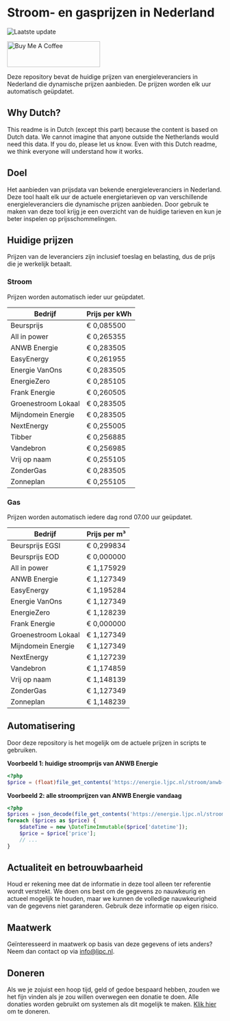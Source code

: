 # Stroom- en gasprijzen in Nederland

![Laatste update](https://img.shields.io/badge/laatste%20update-2024--05--05%2005%3A00%20CET-brightgreen)

<a href="https://www.buymeacoffee.com/Lars-" target="_blank"><img src="https://cdn.buymeacoffee.com/buttons/v2/default-orange.png" alt="Buy Me A Coffee" height="60" style="height: 60px !important;width: 217px !important;" ></a>

Deze repository bevat de huidige prijzen van energieleveranciers in Nederland die dynamische prijzen aanbieden. De prijzen worden elk uur automatisch geüpdatet.

## Why Dutch?

This readme is in Dutch (except this part) because the content is based on Dutch data. We cannot imagine that anyone outside the Netherlands would need this data. If you do, please let us know. Even with this Dutch readme, we think
everyone will understand how it works.

## Doel

Het aanbieden van prijsdata van bekende energieleveranciers in Nederland. Deze tool haalt elk uur de actuele energietarieven op van verschillende energieleveranciers die dynamische prijzen aanbieden. Door gebruik te maken van deze tool
krijg je een overzicht van de huidige tarieven en kun je beter inspelen op prijsschommelingen.

## Huidige prijzen

Prijzen van de leveranciers zijn inclusief toeslag en belasting, dus de prijs die je werkelijk betaalt.

### Stroom

Prijzen worden automatisch ieder uur geüpdatet.

 Bedrijf | Prijs per kWh 
---------|---------------
Beursprijs | € 0,085500
All in power | € 0,265355
ANWB Energie | € 0,283505
EasyEnergy | € 0,261955
Energie VanOns | € 0,283505
EnergieZero | € 0,285105
Frank Energie | € 0,260505
Groenestroom Lokaal | € 0,283505
Mijndomein Energie | € 0,283505
NextEnergy | € 0,255005
Tibber | € 0,256885
Vandebron | € 0,256985
Vrij op naam | € 0,255105
ZonderGas | € 0,283505
Zonneplan | € 0,255105


### Gas

Prijzen worden automatisch iedere dag rond 07.00 uur geüpdatet.

 Bedrijf | Prijs per m³ 
---------|--------------
Beursprijs EGSI | € 0,299834
Beursprijs EOD | € 0,000000
All in power | € 1,175929
ANWB Energie | € 1,127349
EasyEnergy | € 1,195284
Energie VanOns | € 1,127349
EnergieZero | € 1,128239
Frank Energie | € 0,000000
Groenestroom Lokaal | € 1,127349
Mijndomein Energie | € 1,127349
NextEnergy | € 1,127239
Vandebron | € 1,174859
Vrij op naam | € 1,148139
ZonderGas | € 1,127349
Zonneplan | € 1,148239


## Automatisering

Door deze repository is het mogelijk om de actuele prijzen in scripts te gebruiken.

**Voorbeeld 1: huidige stroomprijs van ANWB Energie**

```php
<?php
$price = (float)file_get_contents('https://energie.ljpc.nl/stroom/anwb-energie-nu.txt');

```

**Voorbeeld 2: alle stroomprijzen van ANWB Energie vandaag**

```php
<?php
$prices = json_decode(file_get_contents('https://energie.ljpc.nl/stroom/all-in-power-vandaag.json'),true);
foreach ($prices as $price) {
    $dateTime = new \DateTimeImmutable($price['datetime']);
    $price = $price['price'];
    // ...
}
```

## Actualiteit en betrouwbaarheid

Houd er rekening mee dat de informatie in deze tool alleen ter referentie wordt verstrekt. We doen ons best om de gegevens zo nauwkeurig en actueel mogelijk te houden, maar we kunnen de volledige nauwkeurigheid van de gegevens niet
garanderen. Gebruik deze informatie op eigen risico.

## Maatwerk

Geïnteresseerd in maatwerk op basis van deze gegevens of iets anders? Neem dan contact op
via [info@ljpc.nl](mailto:info@ljpc.nl?subject=Energie%20prijzen).

## Doneren

Als we je zojuist een hoop tijd, geld of gedoe bespaard hebben, zouden we het fijn vinden als je zou willen overwegen een
donatie te doen. Alle donaties worden gebruikt om systemen als dit mogelijk te
maken. [Klik hier](https://www.buymeacoffee.com/Lars-) om te doneren.
